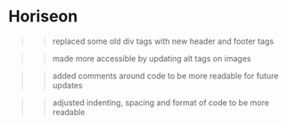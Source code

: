 # Horiseon

>> replaced some old div tags with new header and footer tags

>> made more accessible by updating alt tags on images

>> added comments around code to be more readable for future updates

>> adjusted indenting, spacing and format of code to be more readable